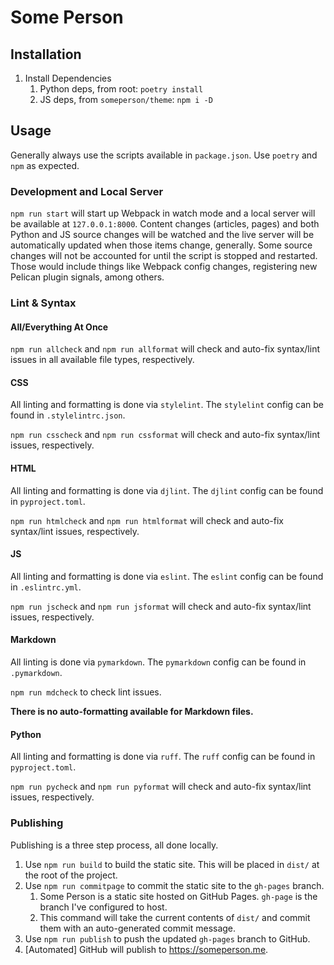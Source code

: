# Some Person

## Installation

1. Install Dependencies
   1. Python deps, from root: `poetry install`
   2. JS deps, from `someperson/theme`: `npm i -D`

## Usage

Generally always use the scripts available in `package.json`. Use `poetry` and `npm` as expected.

### Development and Local Server

`npm run start` will start up Webpack in watch mode and a local server will be available at `127.0.0.1:8000`. Content changes (articles, pages) and both Python and JS source changes will be watched and the live server will be automatically updated when those items change, generally. Some source changes will not be accounted for until the script is stopped and restarted. Those would include things like Webpack config changes,  registering new Pelican plugin signals, among others.

### Lint & Syntax

#### All/Everything At Once

`npm run allcheck` and `npm run allformat` will check and auto-fix syntax/lint issues in all available file types, respectively.

#### CSS

All linting and formatting is done via `stylelint`. The `stylelint` config can be found in `.stylelintrc.json`.

`npm run csscheck` and `npm run cssformat` will check and auto-fix syntax/lint issues, respectively.

#### HTML

All linting and formatting is done via `djlint`. The `djlint` config can be found in `pyproject.toml`.

`npm run htmlcheck` and `npm run htmlformat` will check and auto-fix syntax/lint issues, respectively.

#### JS

All linting and formatting is done via `eslint`. The `eslint` config can be found in `.eslintrc.yml`.

`npm run jscheck` and `npm run jsformat` will check and auto-fix syntax/lint issues, respectively.

#### Markdown

All linting is done via `pymarkdown`. The `pymarkdown` config can be found in `.pymarkdown`.

`npm run mdcheck` to check lint issues.

**There is no auto-formatting available for Markdown files.**

#### Python

All linting and formatting is done via `ruff`. The `ruff` config can be found in `pyproject.toml`.

`npm run pycheck` and `npm run pyformat` will check and auto-fix syntax/lint issues, respectively.

### Publishing

Publishing is a three step process, all done locally.

1. Use `npm run build` to build the static site. This will be placed in `dist/` at the root of the project.
2. Use `npm run commitpage` to commit the static site to the `gh-pages` branch.
   1. Some Person is a static site hosted on GitHub Pages. `gh-page` is the branch I've configured to host.
   2. This command will take the current contents of `dist/` and commit them with an auto-generated commit message.
3. Use `npm run publish` to push the updated `gh-pages` branch to GitHub.
4. [Automated] GitHub will publish to <https://someperson.me>.
